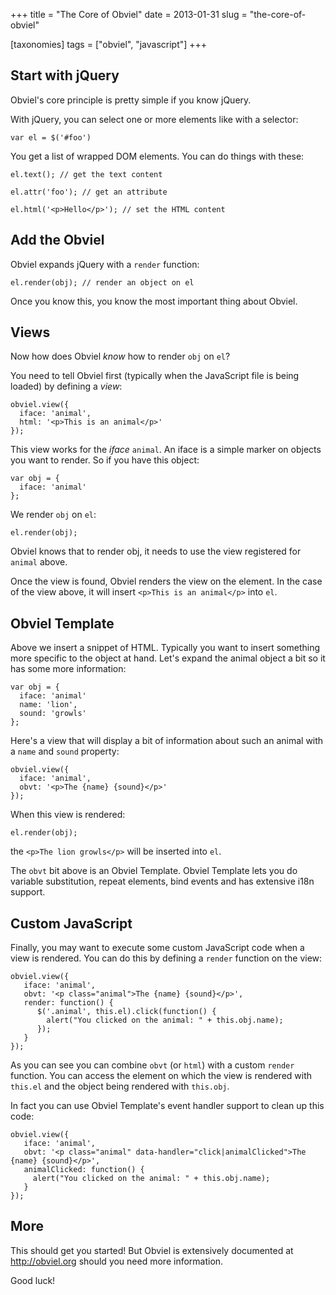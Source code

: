+++
title = "The Core of Obviel"
date = 2013-01-31
slug = "the-core-of-obviel"

[taxonomies]
tags = ["obviel", "javascript"]
+++

## Start with jQuery

Obviel's core principle is pretty simple if you know jQuery.

With jQuery, you can select one or more elements like with a selector:

    var el = $('#foo')

You get a list of wrapped DOM elements. You can do things with these:

    el.text(); // get the text content

    el.attr('foo'); // get an attribute

    el.html('<p>Hello</p>'); // set the HTML content

## Add the Obviel

Obviel expands jQuery with a `render` function:

    el.render(obj); // render an object on el

Once you know this, you know the most important thing about Obviel.

## Views

Now how does Obviel _know_ how to render `obj` on `el`?

You need to tell Obviel first (typically when the JavaScript file is
being loaded) by defining a _view_:

    obviel.view({
      iface: 'animal',
      html: '<p>This is an animal</p>'
    });

This view works for the _iface_ `animal`. An iface is a simple marker on
objects you want to render. So if you have this object:

    var obj = {
      iface: 'animal'
    };

We render `obj` on `el`:

    el.render(obj);

Obviel knows that to render obj, it needs to use the view registered for
`animal` above.

Once the view is found, Obviel renders the view on the element. In the
case of the view above, it will insert `<p>This is an animal</p>` into
`el`.

## Obviel Template

Above we insert a snippet of HTML. Typically you want to insert
something more specific to the object at hand. Let's expand the animal
object a bit so it has some more information:

    var obj = {
      iface: 'animal'
      name: 'lion',
      sound: 'growls'
    };

Here's a view that will display a bit of information about such an
animal with a `name` and `sound` property:

    obviel.view({
      iface: 'animal',
      obvt: '<p>The {name} {sound}</p>'
    });

When this view is rendered:

    el.render(obj);

the `<p>The lion growls</p>` will be inserted into `el`.

The `obvt` bit above is an Obviel Template. Obviel Template lets you do
variable substitution, repeat elements, bind events and has extensive
i18n support.

## Custom JavaScript

Finally, you may want to execute some custom JavaScript code when a view
is rendered. You can do this by defining a `render` function on the
view:

    obviel.view({
       iface: 'animal',
       obvt: '<p class="animal">The {name} {sound}</p>',
       render: function() {
          $('.animal', this.el).click(function() {
            alert("You clicked on the animal: " + this.obj.name);
          });
       }
    });

As you can see you can combine `obvt` (or `html`) with a custom `render`
function. You can access the element on which the view is rendered with
`this.el` and the object being rendered with `this.obj`.

In fact you can use Obviel Template's event handler support to clean up
this code:

    obviel.view({
       iface: 'animal',
       obvt: '<p class="animal" data-handler="click|animalClicked">The {name} {sound}</p>',
       animalClicked: function() {
         alert("You clicked on the animal: " + this.obj.name);
       }
    });

## More

This should get you started! But Obviel is extensively documented at
<http://obviel.org> should you need more information.

Good luck!
